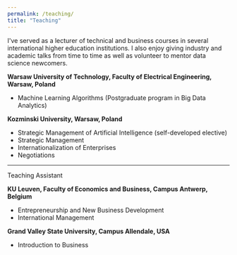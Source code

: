 ```yaml
---
permalink: /teaching/
title: "Teaching"
---
```


I've served as a lecturer of technical and business courses in several international higher education institutions. I also enjoy giving industry and academic talks from time to time as well as volunteer to mentor data science newcomers.

**Warsaw University of Technology, Faculty of Electrical Engineering, Warsaw, Poland**
- Machine Learning Algorithms (Postgraduate program in Big Data Analytics)

**Kozminski University, Warsaw, Poland**
- Strategic Management of Artificial Intelligence (self-developed elective) 
- Strategic Management 
- Internationalization of Enterprises 
- Negotiations 

-------------------
Teaching Assistant

**KU Leuven, Faculty of Economics and Business, Campus Antwerp, Belgium**
- Entrepreneurship and New Business Development 
- International Management 

**Grand Valley State University, Campus Allendale, USA**
- Introduction to Business 


